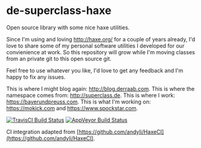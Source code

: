 # de-superclass-haxe
Open source library with some nice haxe utilities.

Since I'm using and loving http://haxe.org/ for a couple of years already, I'd love to share some of my personal software utilities I developed for our convienience at work. So this repository will grow while I'm moving classes from an private git to this open source git.

Feel free to use whatever you like, I'd love to get any feedback and I'm happy to fix any issues.

This is where I might blog again: http://blog.derraab.com.
This is where the namespace comes from: http://superclass.de.
This is where I work: https://bayerundpreuss.com.
This is what I'm working on: https://mokick.com and https://www.spockstar.com.



[![TravisCI Build Status](https://travis-ci.org/derRaab/de-superclass-haxe.svg?branch=master)](https://travis-ci.org/derRaab/de-superclass-haxe) [![AppVeyor Build Status](https://ci.appveyor.com/api/projects/status/github/derRaab/de-superclass-haxe?branch=master&svg=true)](https://ci.appveyor.com/project/derRaab/de-superclass-haxe)

CI integration adapted from [https://github.com/andyli/HaxeCI](https://github.com/andyli/HaxeCI). 
